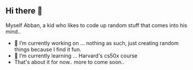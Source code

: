 ## Hi there 👋
Myself Abban, a kid who likes to code up random stuff that comes into his mind..
- 🔭 I’m currently working on ... nothing as such, just creating random things because I find it fun.
- 🌱 I’m currently learning ... Harvard's cs50x course
- That's about it for now.. more to come soon..
